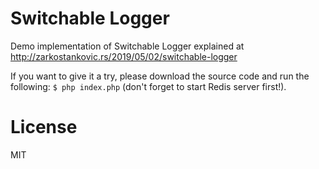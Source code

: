 # Switchable Logger

Demo implementation of Switchable Logger explained at http://zarkostankovic.rs/2019/05/02/switchable-logger

If you want to give it a try, please download the source code and run the following: `$ php index.php` (don't forget to start Redis server first!).

# License
MIT
